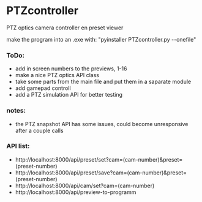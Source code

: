 # PTZcontroller
PTZ optics camera controller en preset viewer

make the program into an .exe with: "pyinstaller PTZcontroller.py --onefile"

### ToDo:
- add in screen numbers to the previews, 1-16
- make a nice PTZ optics API class
- take some parts from the main file and put them in a saparate module
- add gamepad controll
- add a PTZ simulation API for better testing

### notes:
- the PTZ snapshot API has some issues, could become unresponsive after a couple calls

### API list:
- http://localhost:8000/api/preset/set?cam=(cam-number)&preset=(preset-number)
- http://localhost:8000/api/preset/save?cam=(cam-number)&preset=(preset-number)
- http://localhost:8000/api/cam/set?cam=(cam-number)
- http://localhost:8000/api/preview-to-programm


